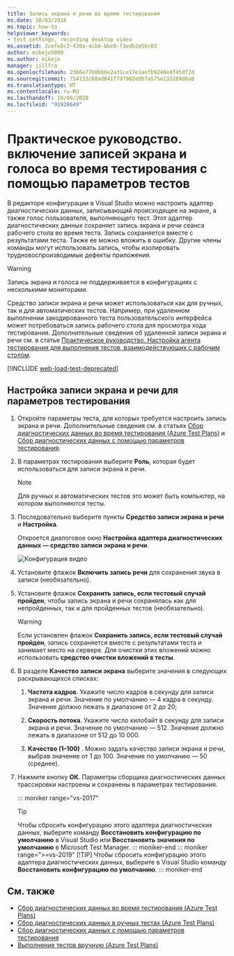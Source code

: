 ```yaml
---
title: Запись экрана и речи во время тестирования
ms.date: 10/03/2016
ms.topic: how-to
helpviewer_keywords:
- test settings, recording desktop video
ms.assetid: 2cefe8c2-430a-4cb4-bbe0-f3edb2e5bc03
author: mikejo5000
ms.author: mikejo
manager: jillfra
ms.openlocfilehash: 2366e77b0b66e2a31ce17e1aefb9240e4f45df2d
ms.sourcegitcommit: 754133c68ad841f7d7962e0b7a575e133289d8a8
ms.translationtype: HT
ms.contentlocale: ru-RU
ms.lasthandoff: 10/09/2020
ms.locfileid: "91928649"
---
```

# <a name="how-to-include-recordings-of-the-screen-and-voice-during-tests-using-test-settings"></a>Практическое руководство. включение записей экрана и голоса во время тестирования с помощью параметров тестов

В редакторе конфигурации в Visual Studio можно настроить адаптер диагностических данных, записывающий происходящее на экране, а также голос пользователя, выполняющего тест. Этот адаптер диагностических данных сохраняет запись экрана и речи сеанса рабочего стола во время теста. Запись сохраняется вместе с результатами теста. Также ее можно вложить в ошибку. Другие члены команды могут использовать запись, чтобы изолировать трудновоспроизводимые дефекты приложения.

> [!WARNING]
> Запись экрана и голоса не поддерживается в конфигурациях с несколькими мониторами.

Средство записи экрана и речи может использоваться как для ручных, так и для автоматических тестов. Например, при удаленном выполнении закодированного теста пользовательского интерфейса может потребоваться запись рабочего стола для просмотра хода тестирования. Дополнительные сведения об удаленной записи экрана и речи см. в статье [Практическое руководство. Настройка агента тестирования для выполнения тестов, взаимодействующих с рабочим столом](../test/how-to-set-up-your-test-agent-to-run-tests-that-interact-with-the-desktop.md).

[!INCLUDE [web-load-test-deprecated](includes/web-load-test-deprecated.md)]

## <a name="to-configure-screen-and-voice-recording-for-your-test-settings"></a>Настройка записи экрана и речи для параметров тестирования

1. Откройте параметры теста, для которых требуется настроить запись экрана и речи. Дополнительные сведения см. в статьях [Сбор диагностических данных во время тестирования (Azure Test Plans)](/azure/devops/test/collect-diagnostic-data?view=vsts&preserve-view=true) и [Сбор диагностических данных с помощью параметров тестирования](../test/collect-diagnostic-information-using-test-settings.md).

2. В параметрах тестирования выберите **Роль**, которая будет использоваться для записи экрана и речи.

    > [!NOTE]
    > Для ручных и автоматических тестов это может быть компьютер, на котором выполняются тесты.

3. Последовательно выберите пункты **Средство записи экрана и речи** и **Настройка**.

     Откроется диалоговое окно **Настройка адаптера диагностических данных — средство записи экрана и речи**.

     ![Конфигурация видео](../test/media/testsettingvideoconfiggdr.png)

4. Установите флажок **Включить запись речи** для сохранения звука в записи (необязательно).

5. Установите флажок **Сохранить запись, если тестовый случай пройден**, чтобы запись экрана и речи сохранялась как для непройденных, так и для пройденных тестов (необязательно).

    > [!WARNING]
    > Если установлен флажок **Сохранить запись, если тестовый случай пройден**, запись сохраняется вместе с результатами теста и занимает место на сервере. Для очистки этих вложений можно использовать **средство очистки вложений в тесты**.

6. В разделе **Качество записи экрана** выберите значения в следующих раскрывающихся списках:

    1. **Частота кадров**. Укажите число кадров в секунду для записи экрана и речи. Значение по умолчанию — 4 кадра в секунду. Значение должно лежать в диапазоне от 2 до 20;

    2. **Скорость потока**. Укажите число килобайт в секунду для записи экрана и речи. Значение по умолчанию — 512. Значение должно лежать в диапазоне от 512 до 10 000.

    3. **Качество (1–100)** . Можно задать качество записи экрана и речи, выбрав значение от 1 до 100. Значение по умолчанию — 50 (среднее).

7. Нажмите кнопку **ОК**. Параметры сборщика диагностических данных трассировки настроены и сохранены в параметрах тестирования.

    ::: moniker range="vs-2017"
    > [!TIP]
    > Чтобы сбросить конфигурацию этого адаптера диагностических данных, выберите команду **Восстановить конфигурацию по умолчанию** в Visual Studio или **Восстановить значения по умолчанию** в Microsoft Test Manager.
    ::: moniker-end
    ::: moniker range=">=vs-2019"
    > [!TIP]
    > Чтобы сбросить конфигурацию этого адаптера диагностических данных, выберите в Visual Studio команду **Восстановить конфигурацию по умолчанию**.
    ::: moniker-end

## <a name="see-also"></a>См. также

- [Сбор диагностических данных во время тестирования (Azure Test Plans)](/azure/devops/test/collect-diagnostic-data?view=vsts&preserve-view=true)
- [Сбор диагностических данных в ручных тестах (Azure Test Plans)](/azure/devops/test/mtm/collect-more-diagnostic-data-in-manual-tests?view=vsts&preserve-view=true)
- [Сбор диагностических данных с помощью параметров тестирования](../test/collect-diagnostic-information-using-test-settings.md)
- [Выполнение тестов вручную (Azure Test Plans)](/azure/devops/test/run-manual-tests?view=vsts&preserve-view=true)